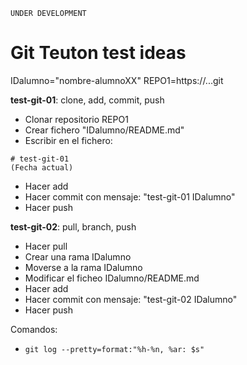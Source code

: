 
`UNDER DEVELOPMENT`

# Git Teuton test ideas

IDalumno="nombre-alumnoXX"
REPO1=https://...git

**test-git-01**: clone, add, commit, push
* Clonar repositorio REPO1
* Crear fichero "IDalumno/README.md"
* Escribir en el fichero: 
```
# test-git-01
(Fecha actual)
```
* Hacer add 
* Hacer commit con mensaje: "test-git-01 IDalumno"
* Hacer push

**test-git-02**: pull, branch, push
* Hacer pull
* Crear una rama IDalumno
* Moverse a la rama IDalumno
* Modificar el ficheo IDalumno/README.md
* Hacer add
* Hacer commit con mensaje: "test-git-02 IDalumno"
* Hacer push

Comandos:
* `git log --pretty=format:"%h-%n, %ar: $s"`
